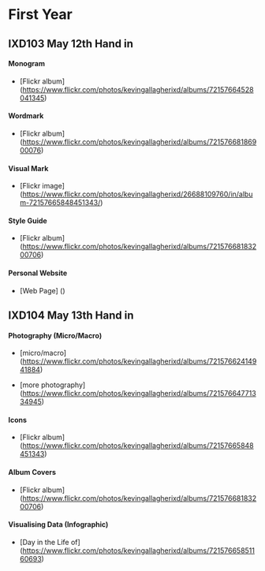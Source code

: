 First Year 
========================
IXD103 May 12th Hand in
-----------------------

#### Monogram

+ [Flickr album]
(https://www.flickr.com/photos/kevingallagherixd/albums/72157664528041345)


#### Wordmark

+ [Flickr album]
(https://www.flickr.com/photos/kevingallagherixd/albums/72157668186900076)


#### Visual Mark

+ [Flickr image]
(https://www.flickr.com/photos/kevingallagherixd/26688109760/in/album-72157665848451343/)


#### Style Guide

+ [Flickr album]
(https://www.flickr.com/photos/kevingallagherixd/albums/72157668183200706)


#### Personal Website

+ [Web Page]
()





IXD104 May 13th Hand in
-----------------------

#### Photography (Micro/Macro)
+ [micro/macro]
(https://www.flickr.com/photos/kevingallagherixd/albums/72157662414941884)

+ [more photography]
(https://www.flickr.com/photos/kevingallagherixd/albums/72157664771334945)

#### Icons 
+ [Flickr album]
(https://www.flickr.com/photos/kevingallagherixd/albums/72157665848451343)



#### Album Covers
+ [Flickr album]
(https://www.flickr.com/photos/kevingallagherixd/albums/72157668183200706)


#### Visualising Data (Infographic)
+ [Day in the Life of]
(https://www.flickr.com/photos/kevingallagherixd/albums/72157665851160693)




